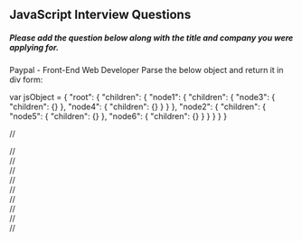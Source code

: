 ## JavaScript Interview Questions
##### Please add the question below along with the title and company you were applying for.

Paypal - Front-End Web Developer
Parse the below object and return it in div form:

var jsObject = {
     "root": {
       "children": {
         "node1": {
           "children": {
             "node3": {
               "children": {}
             },
             "node4": {
               "children": {}
             }
           }
         },
         "node2": {
           "children": {
             "node5": {
               "children": {}
             },
             "node6": {
               "children": {}
             }
           }
         }
       }
     }
     
 //<div id='root'>
 //  <div id='node1'>
 //      <div id='node3'/>
 //      <div id='node4'/>
 //    </div>
 //  <div id='node2'>
 //    <div id='node5'/>
 //    <div id='node6'/>
 //  </div>
 //</div>
 

     
     

